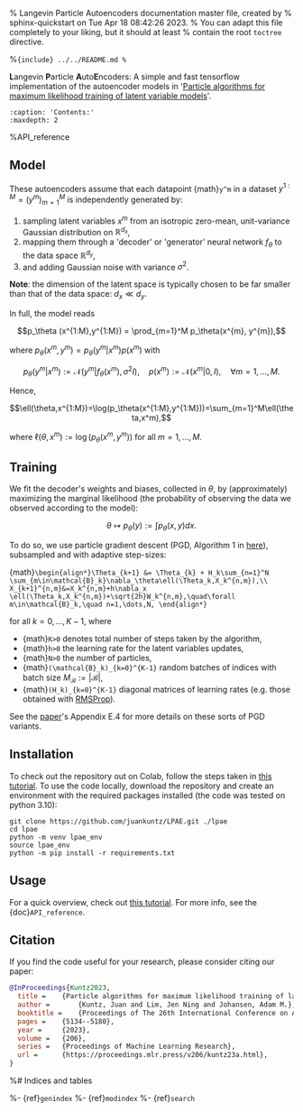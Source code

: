 % Langevin Particle Autoencoders documentation master file, created by
% sphinx-quickstart on Tue Apr 18 08:42:26 2023.
% You can adapt this file completely to your liking, but it should at least
% contain the root `toctree` directive.

%```{include} ../../README.md
%```

**L**angevin **P**article **A**uto**E**ncoders: A simple and fast tensorflow 
implementation of the autoencoder models in 
'[Particle algorithms for maximum likelihood training of latent 
variable models](https://proceedings.mlr.press/v206/kuntz23a.html)'.

```{toctree}
:caption: 'Contents:'
:maxdepth: 2

```
%API_reference

## Model

These autoencoders assume that each datapoint {math}`y^m` in a dataset 
$y^{1:M}=(y^m)_{m=1}^M$ is independently generated by:

1.  sampling latent variables $x^m$ from an isotropic zero-mean, unit-variance 
Gaussian distribution on $\mathbb{R}^{d_x}$,
2.  mapping them through a 'decoder' or 'generator' neural network $f_\theta$ 
to the data space $\mathbb{R}^{d_y}$,
3.  and adding Gaussian noise with variance $\sigma^2$.

**Note**: the dimension of the latent space is typically chosen to be far 
smaller than that of the data space: $d_x\ll d_y$.

In full, the model reads

$$p_\theta (x^{1:M},y^{1:M}) = \prod_{m=1}^M p_\theta(x^{m}, y^{m}),$$

where $p_\theta(x^m,y^m)= p_\theta(y^m|x^m)p(x^m)$ with

$$p_\theta(y^m|x^m) := \mathcal{N}(y^m|f_\theta(x^m), \sigma^2 I),\quad p(x^m):=\mathcal{N}(x^m|0,I),\quad\forall m=1,\dots,M.$$

Hence,

$$\ell(\theta,x^{1:M})=\log(p_\theta(x^{1:M},y^{1:M}))=\sum_{m=1}^M\ell(\theta,x^m),$$

where $\ell(\theta,x^m):= \log(p_\theta(x^m,y^m))$ for all $m=1,\dots,M$.

## Training 

We fit the decoder's weights and biases, collected in $\theta$, by 
(approximately) maximizing the marginal likelihood (the probability of 
observing the data we observed according to the model):

$$\theta\mapsto p_\theta(y):=\int p_\theta(x,y)dx.$$

To do so, we use particle  gradient descent (PGD, Algorithm 1 in 
[here](https://proceedings.mlr.press/v206/kuntz23a.html)), subsampled and with 
adaptive step-sizes:

{math}`\begin{align*}\Theta_{k+1} &= \Theta_{k} + H_k\sum_{n=1}^N  \sum_{m\in\mathcal{B}_k}\nabla_\theta\ell(\Theta_k,X_k^{n,m}),\\
X_{k+1}^{n,m}&=X_k^{n,m}+h\nabla_x \ell(\Theta_k,X_k^{n,m})+\sqrt{2h}W_k^{n,m},\quad\forall m\in\mathcal{B}_k,\quad n=1,\dots,N,
\end{align*}`

for all $k=0,\dots,K-1$, where

- {math}`K>0` denotes total number of steps taken by the algorithm,
- {math}`h>0` the learning rate for the latent variables updates, 
- {math}`N>0` the number of particles,
- {math}`(\mathcal{B}_k)_{k=0}^{K-1}` random batches of indices with 
batch size $M_\mathcal{B}:=|\mathcal{B}|$,
- {math}`(H_k)_{k=0}^{K-1}` diagonal matrices of learning rates (e.g. those 
obtained with [RMSProp](https://www.tensorflow.org/api_docs/python/tf/keras/optimizers/experimental/RMSprop)).
 
See the [paper](https://proceedings.mlr.press/v206/kuntz23a.html)'s Appendix 
E.4 for more details on these sorts of PGD variants.

## Installation

To check out the repository out on Colab, follow the steps taken in 
[this tutorial](https://github.com/juankuntz/LPAE/blob/master/notebooks/MNIST_tutorial.ipynb). 
To use the code locally, download the repository and create an environment with
the required packages installed (the code was tested on python 3.10):

```
git clone https://github.com/juankuntz/LPAE.git ./lpae
cd lpae
python -m venv lpae_env
source lpae_env
python -m pip install -r requirements.txt
```

## Usage

For a quick overview, check out [this tutorial](https://github.com/juankuntz/LPAE/blob/master/notebooks/MNIST_tutorial.ipynb). 
For more info, see the {doc}`API_reference`.

## Citation
If you find the code useful for your research, please consider citing our 
paper:

```bib
@InProceedings{Kuntz2023,
  title = 	 {Particle algorithms for maximum likelihood training of latent variable models},
  author =       {Kuntz, Juan and Lim, Jen Ning and Johansen, Adam M.},
  booktitle = 	 {Proceedings of The 26th International Conference on Artificial Intelligence and Statistics},
  pages = 	 {5134--5180},
  year = 	 {2023},
  volume = 	 {206},
  series = 	 {Proceedings of Machine Learning Research},
  url = 	 {https://proceedings.mlr.press/v206/kuntz23a.html},
}
```
%# Indices and tables

%- {ref}`genindex`
%- {ref}`modindex`
%- {ref}`search`

